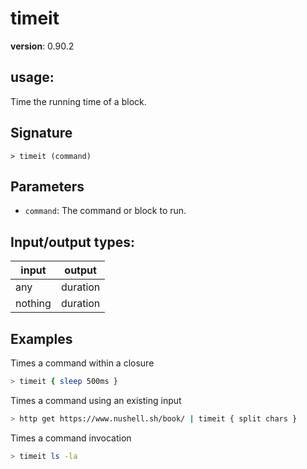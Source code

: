 # timeit

**version**: 0.90.2

## **usage**:

Time the running time of a block.

## Signature

`> timeit (command)`

## Parameters

- `command`: The command or block to run.

## Input/output types:

| input   | output   |
| ------- | -------- |
| any     | duration |
| nothing | duration |

## Examples

Times a command within a closure

```bash
> timeit { sleep 500ms }
```

Times a command using an existing input

```bash
> http get https://www.nushell.sh/book/ | timeit { split chars }
```

Times a command invocation

```bash
> timeit ls -la
```
